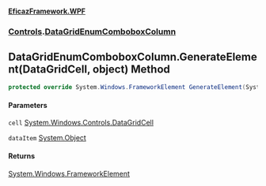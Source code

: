 #### [EficazFramework.WPF](EficazFrameworkWPF.md 'EficazFramework WPF')
### [Controls](EficazFrameworkWPF.md#Controls 'Controls').[DataGridEnumComboboxColumn](Controls/DataGridEnumComboboxColumn.md 'Controls.DataGridEnumComboboxColumn')

## DataGridEnumComboboxColumn.GenerateElement(DataGridCell, object) Method

```csharp
protected override System.Windows.FrameworkElement GenerateElement(System.Windows.Controls.DataGridCell cell, object dataItem);
```
#### Parameters

<a name='Controls.DataGridEnumComboboxColumn.GenerateElement(System.Windows.Controls.DataGridCell,object).cell'></a>

`cell` [System.Windows.Controls.DataGridCell](https://docs.microsoft.com/en-us/dotnet/api/System.Windows.Controls.DataGridCell 'System.Windows.Controls.DataGridCell')

<a name='Controls.DataGridEnumComboboxColumn.GenerateElement(System.Windows.Controls.DataGridCell,object).dataItem'></a>

`dataItem` [System.Object](https://docs.microsoft.com/en-us/dotnet/api/System.Object 'System.Object')

#### Returns
[System.Windows.FrameworkElement](https://docs.microsoft.com/en-us/dotnet/api/System.Windows.FrameworkElement 'System.Windows.FrameworkElement')